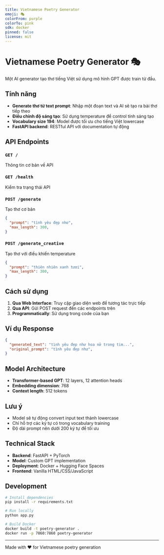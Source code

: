 ```yaml
---
title: Vietnamese Poetry Generator
emoji: 🎭
colorFrom: purple
colorTo: pink
sdk: docker
pinned: false
license: mit
---
```


# Vietnamese Poetry Generator 🎭

Một AI generator tạo thơ tiếng Việt sử dụng mô hình GPT được train từ đầu.

## Tính năng

- **Generate thơ từ text prompt**: Nhập một đoạn text và AI sẽ tạo ra bài thơ tiếp theo
- **Điều chỉnh độ sáng tạo**: Sử dụng temperature để control tính sáng tạo
- **Vocabulary size 194**: Model được tối ưu cho tiếng Việt lowercase
- **FastAPI backend**: RESTful API với documentation tự động

## API Endpoints

### `GET /`
Thông tin cơ bản về API

### `GET /health`
Kiểm tra trạng thái API

### `POST /generate`
Tạo thơ cơ bản
```json
{
  "prompt": "tình yêu đẹp như",
  "max_length": 300,
}
```

### `POST /generate_creative`
Tạo thơ với điều khiển temperature
```json
{
  "prompt": "thiên nhiên xanh tươi",
  "max_length": 300,
}
```

## Cách sử dụng

1. **Qua Web Interface**: Truy cập giao diện web để tương tác trực tiếp
2. **Qua API**: Gửi POST request đến các endpoints trên
3. **Programmatically**: Sử dụng trong code của bạn

## Ví dụ Response

```json
{
  "generated_text": "tình yêu đẹp như hoa nở trong tim...",
  "original_prompt": "tình yêu đẹp như",
}
```

## Model Architecture

- **Transformer-based GPT**: 12 layers, 12 attention heads
- **Embedding dimension**: 768
- **Context length**: 512 tokens

## Lưu ý

- Model sẽ tự động convert input text thành lowercase
- Chỉ hỗ trợ các ký tự có trong vocabulary training
- Độ dài prompt nên dưới 200 ký tự để tối ưu

## Technical Stack

- **Backend**: FastAPI + PyTorch
- **Model**: Custom GPT implementation
- **Deployment**: Docker + Hugging Face Spaces
- **Frontend**: Vanilla HTML/CSS/JavaScript

## Development

```bash
# Install dependencies
pip install -r requirements.txt

# Run locally
python app.py

# Build Docker
docker build -t poetry-generator .
docker run -p 7860:7860 poetry-generator
```

---

Made with ❤️ for Vietnamese poetry generation 
